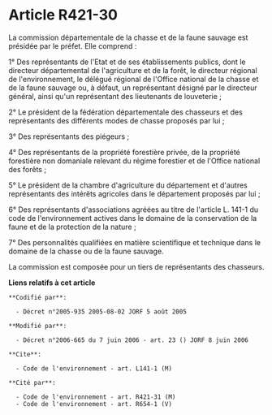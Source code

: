 # Article R421-30

La commission départementale de la chasse et de la faune sauvage est présidée par le préfet. Elle comprend :

1° Des représentants de l'Etat et de ses établissements publics, dont le directeur départemental de l'agriculture et de la
forêt, le directeur régional de l'environnement, le délégué régional de l'Office national de la chasse et de la faune sauvage
ou, à défaut, un représentant désigné par le directeur général, ainsi qu'un représentant des lieutenants de louveterie ;

2° Le président de la fédération départementale des chasseurs et des représentants des différents modes de chasse proposés
par lui ;

3° Des représentants des piégeurs ;

4° Des représentants de la propriété forestière privée, de la propriété forestière non domaniale relevant du régime forestier
et de l'Office national des forêts ;

5° Le président de la chambre d'agriculture du département et d'autres représentants des intérêts agricoles dans le
département proposés par lui ;

6° Des représentants d'associations agréées au titre de l'article L. 141-1 du code de l'environnement actives dans le domaine
de la conservation de la faune et de la protection de la nature ;

7° Des personnalités qualifiées en matière scientifique et technique dans le domaine de la chasse ou de la faune sauvage.

La commission est composée pour un tiers de représentants des chasseurs.

**Liens relatifs à cet article**

	**Codifié par**:

	  - Décret n°2005-935 2005-08-02 JORF 5 août 2005

	**Modifié par**:

	  - Décret n°2006-665 du 7 juin 2006 - art. 23 () JORF 8 juin 2006

	**Cite**:

	  - Code de l'environnement - art. L141-1 (M)

	**Cité par**:

	  - Code de l'environnement - art. R421-31 (M)
	  - Code de l'environnement - art. R654-1 (V)
